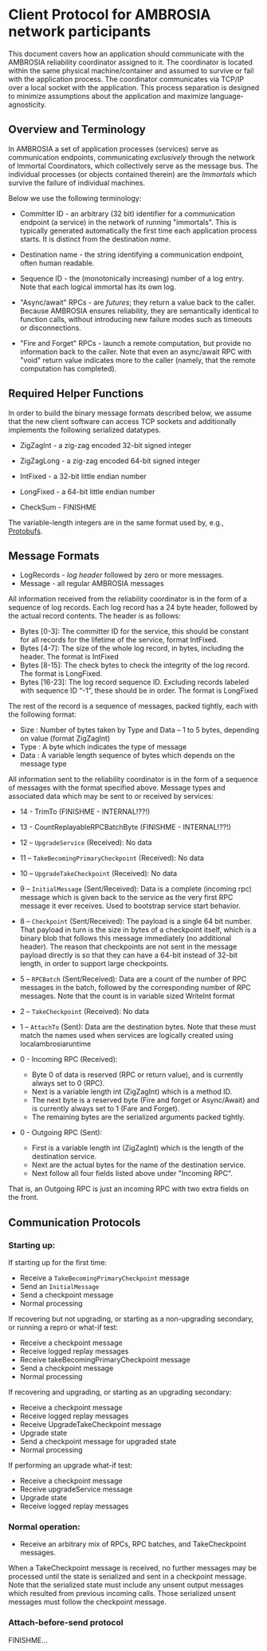 ﻿
Client Protocol for AMBROSIA network participants
=================================================

This document covers how an application should communicate with the AMBROSIA
reliability coordinator assigned to it.  The coordinator is located within the
same physical machine/container and assumed to survive or fail with the
application process.  The coordinator communicates via TCP/IP over a local
socket with the application.  This process separation is designed to minimize
assumptions about the application and maximize language-agnosticity.

Overview and Terminology
------------------------

In AMBROSIA a set of application processes (services) serve as communication
endpoints, communicating *exclusively* through the network of Immortal
Coordinators, which collectively serve as the message bus.  The individual
processes (or objects contained therein) are the *Immortals* which survive the
failure of individual machines.

Below we use the following terminology:

 * Committer ID - an arbitrary (32 bit) identifier for a communication endpoint
   (a service) in the network of running "immortals".  This is typically
   generated automatically the first time each application process starts.
   It is distinct from the destination *name*.

 * Destination name - the string identifying a communication endpoint, often
   human readable.

 * Sequence ID - the (monotonically increasing) number of a log entry. Note that
   each logical immortal has its own log.

 * "Async/await" RPCs - are *futures*; they return a value back to the
   caller.  Because AMBROSIA ensures reliability, they are semantically
   identical to function calls, without introducing new failure modes such as
   timeouts or disconnections.

 * "Fire and Forget" RPCs - launch a remote computation, but provide no
   information back to the caller.  Note that even an async/await RPC with
   "void" return value indicates more to the caller (namely, that the remote
   computation has completed).

Required Helper Functions
-------------------------

In order to build the binary message formats described below, we assume that the
new client software can access TCP sockets and additionally implements the
following serialized datatypes.

 * ZigZagInt  - a zig-zag encoded 32-bit signed integer
 * ZigZagLong - a zig-zag encoded 64-bit signed integer
 * IntFixed  - a 32-bit little endian number 
 * LongFixed - a 64-bit little endian number 

 * CheckSum - FINISHME

The variable-length integers are in the same format used by, e.g.,
[Protobufs](https://developers.google.com/protocol-buffers/docs/encoding).


Message Formats
---------------

 * LogRecords - *log header* followed by zero or more messages.
 * Message - all regular AMBROSIA messages

All information received from the reliability coordinator is in the form of a sequence of log records.
Each log record has a 24 byte header, followed by the actual record contents. The header is as follows:

 * Bytes [0-3]: The committer ID for the service, this should be constant for all records for the lifetime of the service, format IntFixed.
 * Bytes [4-7]: The size of the whole log record, in bytes, including the header. The format is IntFixed
 * Bytes [8-15]: The check bytes to check the integrity of the log record. The format is LongFixed.
 * Bytes [16-23]: The log record sequence ID. Excluding records labeled with sequence ID “-1”, these should be in order. The format is LongFixed

The rest of the record is a sequence of messages, packed tightly, each with the following format:

 * Size : Number of bytes taken by Type and Data – 1 to 5 bytes, depending on value (format ZigZagInt)
 * Type : A byte which indicates the type of message
 * Data : A variable length sequence of bytes which depends on the message type


All information sent to the reliability coordinator is in the form of a sequence of messages with the format specified above.
Message types and associated data which may be sent to or received by services:

 * 14 - TrimTo (FINISHME - INTERNAL!??!)
 * 13 - CountReplayableRPCBatchByte (FINISHME - INTERNAL!??!)

 * 12 – `UpgradeService` (Received): No data

 * 11 – `TakeBecomingPrimaryCheckpoint` (Received): No data

 * 10 – `UpgradeTakeCheckpoint` (Received): No data

 * 9 – `InitialMessage` (Sent/Received): Data is a complete (incoming rpc) message which is given back to the service as the very first RPC message it ever receives. Used to bootstrap service start behavior.

 * 8 – `Checkpoint` (Sent/Received): The payload is a single 64 bit number.
   That payload in turn is the size in bytes of a checkpoint itself, which is a
   binary blob that follows this message immediately (no additional header).
   The reason that checkpoints are not sent in the message payload directly is
   so that they can have a 64-bit instead of 32-bit length, in order to support
   large checkpoints.

 * 5 – `RPCBatch` (Sent/Received): Data are a count of the number of RPC messages in the batch, followed by the corresponding number of RPC messages. Note that the count is in variable sized WriteInt format

 * 2 – `TakeCheckpoint` (Received): No data

 * 1 – `AttachTo` (Sent): Data are the destination bytes. Note that these must match the names used when services are logically created using localambrosiaruntime

 * 0 - Incoming RPC (Received):

   - Byte 0 of data is reserved (RPC or return value), and is currently always set to 0 (RPC).
   - Next is a variable length int (ZigZagInt) which is a method ID.
   - The next byte is a reserved byte (Fire and forget or Async/Await) and is currently always set to 1 (Fare and Forget).
   - The remaining bytes are the serialized arguments packed tightly.

 * 0 - Outgoing RPC (Sent):

   - First is a variable length int (ZigZagInt) which is the length of the destination service.
   - Next are the actual bytes for the name of the destination service.
   - Next follow all four fields listed above under "Incoming RPC".

That is, an Outgoing RPC is just an incoming RPC with two extra fields on the front.


Communication Protocols
-----------------------

### Starting up:

If starting up for the first time:

 * Receive a `TakeBecomingPrimaryCheckpoint` message
 * Send an `InitialMessage`
 * Send a checkpoint message
 * Normal processing

If recovering but not upgrading, or starting as a non-upgrading secondary, or running a repro or what-if test:

 * Receive a checkpoint message
 * Receive logged replay messages
 * Receive takeBecomingPrimaryCheckpoint message
 * Send a checkpoint message
 * Normal processing

If recovering and upgrading, or starting as an upgrading secondary:

 * Receive a checkpoint message
 * Receive logged replay messages
 * Receive UpgradeTakeCheckpoint message
 * Upgrade state
 * Send a checkpoint message for upgraded state
 * Normal processing

If performing an upgrade what-if test:

 * Receive a checkpoint message
 * Receive upgradeService message
 * Upgrade state
 * Receive logged replay messages

### Normal operation:

 * Receive an arbitrary mix of RPCs, RPC batches, and TakeCheckpoint messages.

When a TakeCheckpoint message is received, no further messages may be processed until the state is serialized and sent in a checkpoint message. Note that the serialized state must include any unsent output messages which resulted from previous incoming calls. Those serialized unsent messages must follow the checkpoint message.

### Attach-before-send protocol

FINISHME...

